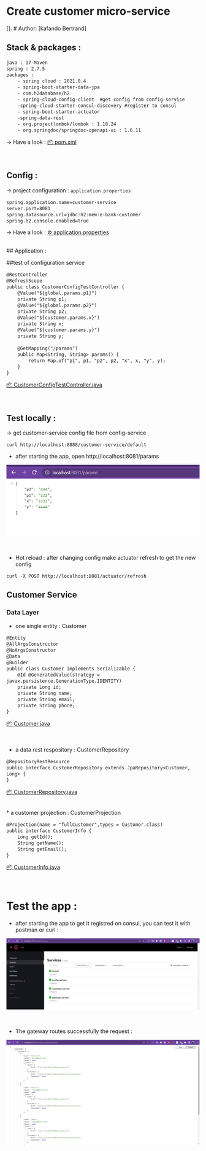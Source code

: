 # Create customer micro-service
[]: # Author: [kafando Bertrand]
<br>

## Stack & packages :
```
java : 17-Maven
spring : 2.7.5
packages : 
    - spring cloud : 2021.0.4
    - spring-boot-starter-data-jpa
    - com.h2database/h2
    - spring-cloud-config-client  #get config from config-service
    -spring-cloud-starter-consul-discovery #register to consul
    - spring-boot-starter-actuator   
    -spring-data-rest
    - org.projectlombok/lombok : 1.18.24
    - org.springdoc/springdoc-openapi-ui : 1.6.11
```
-> Have a look : [📦 pom.xml ](./pom.xml)

<br>

## Config :
-> project configuration : `application.properties`
```
spring.application.name=customer-service
server.port=8081
spring.datasource.url=jdbc:h2:mem:e-bank-customer
spring.h2.console.enabled=true
```
-> Have a look : [⚙ application.properties ](./src/main/resources/application.properties)

<br>
## Application : 

##test of configuration service

```
@RestController
@RefreshScope
public class CustomerConfigTestController {
    @Value("${global.params.p1}")
    private String p1;
    @Value("${global.params.p2}")
    private String p2;
    @Value("${customer.params.x}")
    private String x;
    @Value("${customer.params.y}")
    private String y;

    @GetMapping("/params")
    public Map<String, String> params() {
        return Map.of("p1", p1, "p2", p2, "x", x, "y", y);
    }
}
```
[📦 CustomerConfigTestController.java ](./src/main/java/com/example/customerservice/CustomerConfigTestController.java)

<br>


## Test locally :
-> get customer-service config file from config-service
```
curl http://localhost:8888/customer-service/default
```
* after starting the app, open http://localhost:8081/params

<p align="center">
    <img src="./imgs/1.png">
</p>

<br>

*  Hot reload : after changing config make actuator refresh to get the new config
```
curl -X POST http://localhost:8081/actuator/refresh
```


## Customer Service

### Data Layer

* one single entity : Customer
```
@Entity
@AllArgsConstructor
@NoArgsConstructor
@Data
@Builder
public class Customer implements Serializable {
    @Id @GeneratedValue(strategy = javax.persistence.GenerationType.IDENTITY)
    private Long id;
    private String name;
    private String email;
    private String phone;
}
```
[📦 Customer.java ](./src/main/java/com/example/customerservice/entities/Customer.java)

<br>

* a data rest respository : CustomerRepository
```
@RepositoryRestResource
public interface CustomerRepository extends JpaRepository<Customer, Long> {
}
```
[📦 CustomerRepository.java ](./src/main/java/com/example/customerservice/repositories/CustomerRepository.java)

<br>
*  a customer projection : CustomerProjection

```
@Projection(name = "fullCustomer",types = Customer.class)
public interface CustomerInfo {
    Long getId();
    String getName();
    String getEmail();
}
```
[📦 CustomerInfo.java ](./src/main/java/com/example/customerservice/projections/CustomerInfo.java)

<br>



# Test the app :

* after starting the app to get it registred on consul, you can test it with postman or curl :

<p align="center">
    <img src="./imgs/3.png">
</p>

<br>

* The gateway routes successfully the request :

<p align="center">
    <img src="./imgs/4.png">
</p>

<br>
